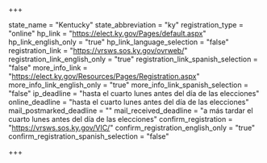 +++

state_name = "Kentucky"
state_abbreviation = "ky"
registration_type = "online"
hp_link = "https://elect.ky.gov/Pages/default.aspx"
hp_link_english_only = "true"
hp_link_language_selection = "false"
registration_link = "https://vrsws.sos.ky.gov/ovrweb/"
registration_link_english_only = "true"
registration_link_spanish_selection = "false"
more_info_link = "https://elect.ky.gov/Resources/Pages/Registration.aspx"
more_info_link_english_only = "true"
more_info_link_spanish_selection = "false"
ip_deadline = "hasta el cuarto lunes antes del día de las elecciones"
online_deadline = "hasta el cuarto lunes antes del día de las elecciones"
mail_postmarked_deadline = ""
mail_received_deadline = "a más tardar el cuarto lunes antes del día de las elecciones"
confirm_registration = "https://vrsws.sos.ky.gov/VIC/"
confirm_registration_english_only = "true"
confirm_registration_spanish_selection = "false"

+++